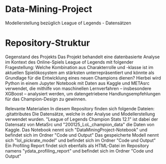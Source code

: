 # Data-Mining-Project
 Modellerstellung bezüglich League of Legends - Datensätzen

# Repository-Struktur

Gegenstand des Projekts
Das Projekt behandelt eine datenbasierte Analyse im Kontext des Online-Spiels League of Legends mit folgender Fragestellung: Welche Kombination aus Charakterrolle und -klasse ist im aktuellen Spielökosystem am stärksten unterrepräsentiert und könnte als Grundlage für die Entwicklung eines neuen Champions dienen?
Hierbei wird Python in einem Jupyter Notebook mit Daten aus Kaggle und METAsrc verwendet, die mithilfe von maschinellen Lernverfahren – insbesondere XGBoost – analysiert werden, um datengetriebene Handlungsempfehlungen für das Champion-Design zu gewinnen.

Relevante Materialien
In diesem Repository finden sich folgende Dateien:
.gitattributes
Die Datensätze, welche in der Analyse und Modellerstellung verwendet wurden. "League of Legends Champion Stats 12.1" ist dabei der Datensatz von MetaSrc und "200125_LoL_champion_data" die Daten von Kaggle.
Das Notebook nennt sich "DataMiningProject-Notebook" und befindet sich im Ordner "Code und Output"
Das gespeicherte Modell nennt sich "lol_pickrate_model" und befindet sich im Ordner "Code und Output"
Ein Profiling Report findet sich ebenfalls als HTML-Datei im Repository namens "ydata_profiling_report" und befindet sich im Ordner "Code und Output"
